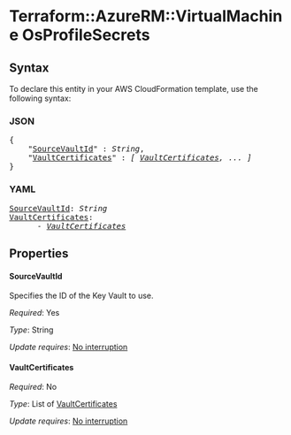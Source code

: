 # Terraform::AzureRM::VirtualMachine OsProfileSecrets

## Syntax

To declare this entity in your AWS CloudFormation template, use the following syntax:

### JSON

<pre>
{
    "<a href="#sourcevaultid" title="SourceVaultId">SourceVaultId</a>" : <i>String</i>,
    "<a href="#vaultcertificates" title="VaultCertificates">VaultCertificates</a>" : <i>[ <a href="osprofilesecrets-vaultcertificates.md">VaultCertificates</a>, ... ]</i>
}
</pre>

### YAML

<pre>
<a href="#sourcevaultid" title="SourceVaultId">SourceVaultId</a>: <i>String</i>
<a href="#vaultcertificates" title="VaultCertificates">VaultCertificates</a>: <i>
      - <a href="osprofilesecrets-vaultcertificates.md">VaultCertificates</a></i>
</pre>

## Properties

#### SourceVaultId

Specifies the ID of the Key Vault to use.

_Required_: Yes

_Type_: String

_Update requires_: [No interruption](https://docs.aws.amazon.com/AWSCloudFormation/latest/UserGuide/using-cfn-updating-stacks-update-behaviors.html#update-no-interrupt)

#### VaultCertificates

_Required_: No

_Type_: List of <a href="osprofilesecrets-vaultcertificates.md">VaultCertificates</a>

_Update requires_: [No interruption](https://docs.aws.amazon.com/AWSCloudFormation/latest/UserGuide/using-cfn-updating-stacks-update-behaviors.html#update-no-interrupt)

